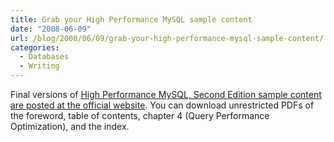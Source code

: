 ```yaml
---
title: Grab your High Performance MySQL sample content
date: "2008-06-09"
url: /blog/2008/06/09/grab-your-high-performance-mysql-sample-content/
categories:
  - Databases
  - Writing
---
```

Final versions of [High Performance MySQL, Second Edition sample content are posted at the official website](http://www.highperfmysql.com/). You can download unrestricted PDFs of the foreword, table of contents, chapter 4 (Query Performance Optimization), and the index.


